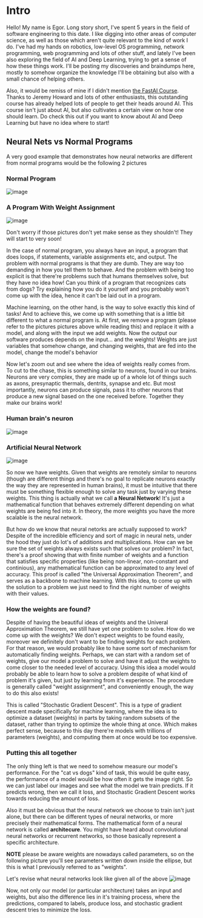 # Intro

Hello! My name is Egor. Long story short, I've spent 5 years in the field of software engineering to this date. I like digging into other areas of computer science,
as well as those which aren't quite relevant to the kind of work I do. I've had my hands on robotics, low-level OS programming, network programming, web programming 
and lots of other stuff, and lately I've been also exploring the field of AI and Deep Learning, trying to get a sense of how these things work. I'll be posting my discoveries and braindumps here,
mostly to somehow organize the knowledge I'll be obtaining but also with a small chance of helping others. 

Also, it would be remiss of mine if I didn't mention [the FastAI Course](https://course.fast.ai/). Thanks to Jeremy Howard and lots of other enthusiasts, this outstanding course
has already helped lots of people to get their heads around AI. This course isn't just about AI, but also cultivates a certain view on how one should learn. Do check this out if you
want to know about AI and Deep Learning but have no idea where to start!


## Neural Nets vs Normal Programs

A very good example that demonstrates how neural networks are different from normal programs would be the following 2 pictures

### Normal Program
![image](https://github.com/user-attachments/assets/77e7444a-72e8-4bae-87f0-60cd98e55001)


### A Program With Weight Assignment
![image](https://github.com/user-attachments/assets/dc6e26c0-73be-4f0e-8b08-473c5a837c0e)


Don't worry if those pictures don't yet make sense as they shouldn't! They will start to very soon!

In the case of normal program, you always have an input, a program that does loops, if statements, variable assignments etc, and output. The problem with normal programs
is that they are dumb. They are way too demanding in how you tell them to behave. And the problem with being too explicit is that there're problems such that humans themselves solve, but
they have no idea how! Can you think of a program that recognizes cats from dogs? Try explaining how you do it yourself and you probably won't come up with the idea, hence it can't be laid out in a program.

Machine learning, on the other hand, is the way to solve exactly this kind of tasks! And to achieve this, we come up with something that is a little bit different to what a normal program is.
At first, we remove a program (please refer to the pictures pictures above while reading this) and replace it with a model, and along with the input we add weights.
Now the output our software produces depends on the input... and the weights! Weights are just variables that somehow change, and changing weights, that are fed into the model, change the model's behavior

Now let's zoom out and see where the idea of weights really comes from. To cut to the chase, this is something similar to neurons, found in our brains.
Neurons are very complex, they are made up of a whole lot of things such as axons, presynaptic thermals, dentrits, synapse and etc. But most importantly, neurons can produce signals, 
pass it to other neurons that produce a new signal based on the one received before. Together they make our brains work!

### Human brain's neuron
![image](https://github.com/user-attachments/assets/f9b3effa-5729-40cc-97c4-12252d041a52)

### Artificial Neural Network
![image](https://github.com/user-attachments/assets/96bb991f-2431-40f3-9e1c-1416bcf606b8)


So now we have weights. Given that weights are remotely similar to neurons (though are different things and there's no goal to replicate neurons exactly the way they are represented in human brains),
it must be intuitive that there must be something flexible enough to solve any task just by varying these weights. This thing is actually what we call **a Neural Network**!
It's just a mathematical function that behaves extremely different depending on what weights are being fed into it. In theory, the more weights you have the more scalable is the neural network.


But how do we know that neural netorks are actually supposed to work? Despite of the incredible efficiency and sort of magic in neural nets, under the hood they just do lot's of additions and multiplications.
How can we be sure the set of weights always exists such that solves our problem? In fact, there's a proof showing that with finite number of weights and a function that satisfies specific properties 
(like being non-linear, non-constant and continious), any mathematical function can be approximated to any level of accuracy. This proof is called "the Universal Approximation Theorem", and serves as a backbone to machine learning.
With this idea, to come up with the solution to a problem we just need to find the right number of weights with their values.

### How the weights are found?
Despite of having the beautiful ideas of weights and the Univeral Approximation Theorem, we still have yet one problem to solve. How do we come up with the weights?
We don't expect weights to be found easily, moreover we definitely don't want to be finding weights for each problem. For that reason, we would probably like to have some sort of mechanism for automatically finding weights. Perhaps, we can start with a random set of weights, give our model a problem to solve
and have it adjust the weights to come closer to the needed level of accuracy. Using this idea a model would probably be able to learn how to solve a problem despite of what kind of problem it's given, but just by learning from it's experience.
The procedure is generally called "weight assignment", and conveniently enough, the way to do this also exists!

This is called "Stochastic Gradient Descent". This is a type of gradient descent made specifically for machine learning, where the idea is to optimize a dataset (weights) in parts by taking random subsets of the dataset, rather than trying to optimize the whole thing at once.
Which makes perfect sense, because to this day there're models with trillions of parameters (weights), and computing them at once would be too expensive.

### Putting this all together
The only thing left is that we need to somehow measure our model's performance. For the "cat vs dogs" kind of task, this would be quite easy, the performance of a model would be how often it gets the image right.
So we can just label our images and see what the model we train predicts. If it predicts wrong, then we call it loss, and Stochastic Gradient Descent works towards reducing the amount of loss.

Also it must be obvious that the neural network we choose to train isn't just alone, but there can be different types of neural networks, or more precisely their mathematical forms.
The mathematical form of a neural network is called **architecure**. You might have heard about convolutional neural networks or recurrent networks, so those basically represent a specific architecture.

**NOTE** please be aware weights are nowadays called parameters, so on the following picture you'll see parameters written down inside the ellipse, but this is what I previously referred to as "weights".

Let's revise what neural networks look like given all of the above
![image](https://github.com/user-attachments/assets/c9af2bbe-af5b-434f-b360-2c187ac5f05e)

Now, not only our model (or particular architecture) takes an input and weights, but also the difference lies in it's training process, where the predictions, compared to labels, produce loss,
and stochastic gradient descent tries to minimize the loss.


